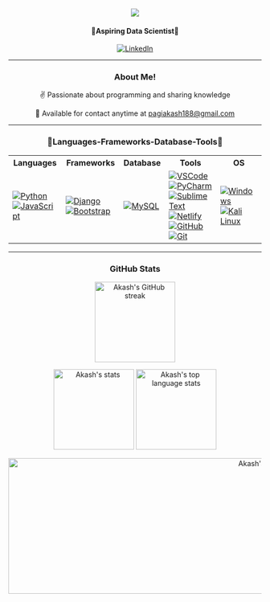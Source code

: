 <!-- Intro -->
<h3 align="center">
  <img src="https://readme-typing-svg.herokuapp.com/?font=Righteous&size=35&center=true&vCenter=true&width=500&height=60&duration=4000&lines=Hi+There+!+👋;+I'm+Akash+Pagi+!;" />
</h3>
<h4 align="center">🌟Aspiring Data Scientist🌟</h4>
<p align="center">
  <a href="https://www.linkedin.com/in/akashpagi/" target="_blank">
    <img src="https://skillicons.dev/icons?i=linkedin" alt="LinkedIn" />
  </a>
</p>
<hr>
<!-- About Section -->
<div align="center">
    <h3>About Me!</h3>
    <p>✌️ Passionate about programming and sharing knowledge</p>
    <p>📧 Available for contact anytime at <a href="mailto:pagiakash188@gmail.com">pagiakash188@gmail.com</a></p>
</div>
<!-- About Section -->
<hr>
<h3 align="center">🌟Languages-Frameworks-Database-Tools🌟</h3>
<table align="center" cellpadding="10" cellspacing="0">
  <tr>
    <th>Languages</th>
    <th>Frameworks</th>
    <th>Database</th>
    <th>Tools</th>
    <th>OS</th>
  </tr>
  <tr>
    <td>
      <a href="https://www.python.org/"><img src="https://skillicons.dev/icons?i=py" alt="Python" /></a>
      <a href="https://www.javascript.com/"><img src="https://skillicons.dev/icons?i=javascript" alt="JavaScript" /></a>
    </td>
    <td>
      <a href="https://www.djangoproject.com/"><img src="https://skillicons.dev/icons?i=django" alt="Django" /></a>
      <a href="https://getbootstrap.com/"><img src="https://skillicons.dev/icons?i=bootstrap" alt="Bootstrap" /></a>
    </td>
    <td>
      <a href="https://www.mysql.com/"><img src="https://skillicons.dev/icons?i=mysql" alt="MySQL" /></a>
    </td>
    <td>
      <a href="https://code.visualstudio.com/"><img src="https://skillicons.dev/icons?i=vscode" alt="VSCode" /></a>
      <a href="https://www.jetbrains.com/pycharm/"><img src="https://skillicons.dev/icons?i=pycharm" alt="PyCharm" /></a>
      <a href="https://www.sublimetext.com/"><img src="https://skillicons.dev/icons?i=sublime" alt="Sublime Text" /></a>
      <a href="https://www.netlify.com/"><img src="https://skillicons.dev/icons?i=netlify" alt="Netlify" /></a>
      <a href="https://github.com/"><img src="https://skillicons.dev/icons?i=github" alt="GitHub" /></a>
      <a href="https://git-scm.com/"><img src="https://skillicons.dev/icons?i=git" alt="Git" /></a>
    </td>
    <td>
      <a href="https://www.microsoft.com/en-us/windows"><img src="https://skillicons.dev/icons?i=windows" alt="Windows" /></a>
      <a href="https://www.kali.org/"><img src="https://skillicons.dev/icons?i=kali" alt="Kali Linux" /></a>
    </td>
  </tr>
</table>
<hr>
<!-- GitHub Stats -->
<div align="center">
  <h3>GitHub Stats</h3>
  <p align="center">
    <a href="https://github.com/akashpagi">
      <img height="160" src="https://github-readme-streak-stats.herokuapp.com/?user=akashpagi&theme=radical&border=7F3FBF&background=0D1117" alt="Akash's GitHub streak"/>
    </a>
  </p>
  <p align="center">
    <img height="160" src="https://github-readme-stats.vercel.app/api?username=akashpagi&count_private=true&include_all_commits=true&theme=tokyonight" alt="Akash's stats" />
    <img height="160" src="https://github-readme-stats.vercel.app/api/top-langs/?username=akashpagi&layout=compact&theme=tokyonight" alt="Akash's top language stats" />
  </p>
  <a href="https://github.com/akashpagi">
    <img height="270" width="1050" alt="Akash's Activity Graph" src="https://github-readme-activity-graph.vercel.app/graph?username=akashpagi&bg_color=0d1117&color=dde9e5&line=52d4ff&point=ff006f&area=true&hide_border=true" />
  </a>
</div>
